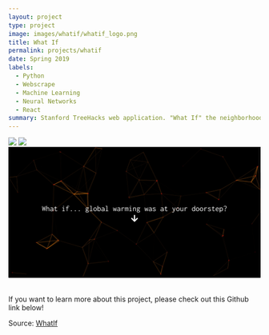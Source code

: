 ```yaml
---
layout: project
type: project
image: images/whatif/whatif_logo.png
title: What If
permalink: projects/whatif
date: Spring 2019
labels:
  - Python
  - Webscrape
  - Machine Learning
  - Neural Networks
  - React
summary: Stanford TreeHacks web application. "What If" the neighborhood you knew so well was wrecked by a natural disaster? With this ML model and satellite imagery, you can see what this house would look like using this web platform.
---
```

<img class="ui medium right floated rounded image" src="../images/whatif/whatif_logo.png">

<img src="../images/whatif/whatif_logo.png">

<br>
<img class="ui medium left floated rounded image" src="../images/whatif/whatif_logo.jpg">
<br>
<br>


If you want to learn more about this project, please check out this Github link below!

Source: <a href="https://github.com/fpang0502/WhatIf"><i class="large github icon"></i>WhatIf</a>

